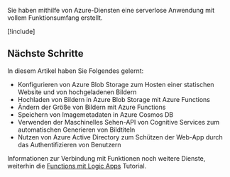 Sie haben mithilfe von Azure-Diensten eine serverlose Anwendung mit vollem Funktionsumfang erstellt.

[!include[](../../../includes/azure-sandbox-cleanup.md)]

## <a name="next-steps"></a>Nächste Schritte

In diesem Artikel haben Sie Folgendes gelernt:

- Konfigurieren von Azure Blob Storage zum Hosten einer statischen Website und von hochgeladenen Bildern
- Hochladen von Bildern in Azure Blob Storage mit Azure Functions
- Ändern der Größe von Bildern mit Azure Functions
- Speichern von Imagemetadaten in Azure Cosmos DB 
- Verwenden der Maschinelles Sehen-API von Cognitive Services zum automatischen Generieren von Bildtiteln
- Nutzen von Azure Active Directory zum Schützen der Web-App durch das Authentifizieren von Benutzern

Informationen zur Verbindung mit Funktionen noch weitere Dienste, weiterhin die [Functions mit Logic Apps](https://docs.microsoft.com/azure/azure-functions/functions-twitter-email) Tutorial.